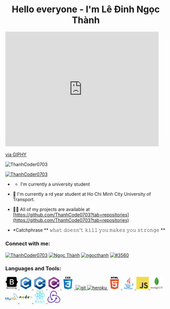 <h1 align="center"> Hello everyone - I'm Lê Đinh Ngọc Thành</h1>
<iframe src="https://giphy.com/embed/2IudUHdI075HL02Pkk" width="480" height="360" frameBorder="0" class="giphy-embed" allowFullScreen></iframe><p><a href="https://giphy.com/gifs/pudgypenguins-data-code-coding-2IudUHdI075HL02Pkk">via GIPHY</a></p>
<p align="left"> <img src="https://komarev.com/ghpvc/?username=ThanhCoder0703&label=Profile%20views&color=0e75b6&style=flat" alt="ThanhCoder0703" /> </p>

<p align="left"> <a href="https://twitter.com/ThanhCoder0703" target="blank"><img src="https://img.shields.io/twitter/follow/ThanhCoder0703?logo=twitter&style=for-the-badge" alt="ThanhCoder0703" /></a> </p>

- - I'm currently a university student

- 🌱 I'm currently a rd year student at Ho Chi Minh City University of Transport.

- 👨‍💻 All of my projects are available at [https://github.com/ThanhCode0703?tab=repositories](https://github.com/ThanhCode0703?tab=repositories)

- *Catchphrase ** 𝚠𝚑𝚊𝚝 𝚍𝚘𝚎𝚜𝚗'𝚝 𝚔𝚒𝚕𝚕 𝚢𝚘𝚞 𝚖𝚊𝚔𝚎𝚜 𝚢𝚘𝚞 𝚜𝚝𝚛𝚘𝚗𝚐𝚎 **


<h3 align="left">Connect with me:</h3>
<p align="left">
<a href="https://twitter.com/ThanhCoder0703" target="blank"><img align="center" src="https://raw.githubusercontent.com/rahuldkjain/camogithub-profile-readme-generator/master/src/images/icons/Social/twitter.svg" alt="ThanhCoder0703" height="30" width="40" /></a>
<a href="https://www.facebook.com/profile.php?id=100012126215121" target="blank"><img align="center" src="https://raw.githubusercontent.com/rahuldkjain/github-profile-readme-generator/master/src/images/icons/Social/facebook.svg" alt="Ngọc Thành" height="30" width="40" /></a>
<a href="https://www.instagram.com/ngocthanh07_03/" target="blank"><img align="center" src="https://raw.githubusercontent.com/rahuldkjain/github-profile-readme-generator/master/src/images/icons/Social/instagram.svg" alt="ngocthanh" height="30" width="40" /></a>
<a href="https://discord.com/channels/Ng%E1%BB%8Dc%20Th%C3%A0nh#5870" target="blank"><img align="center" src="https://raw.githubusercontent.com/rahuldkjain/github-profile-readme-generator/master/src/images/icons/Social/discord.svg" alt="#3560" height="30" width="40" /></a>
</p>
<h3 align="left">Languages and Tools:</h3>
<a href="https://getbootstrap.com" target="_blank" rel="noreferrer"> <img src="https://raw.githubusercontent.com/devicons/devicon/master/icons/bootstrap/bootstrap-plain-wordmark.svg" alt="bootstrap" width="40" height="40"/> </a> <a href="https://www.cprogramming.com/" target="_blank" rel="noreferrer"> <img src="https://raw.githubusercontent.com/devicons/devicon/master/icons/c/c-original.svg" alt="c" width="40" height="40"/> </a> <a href="https://www.w3schools.com/cpp/" target="_blank" rel="noreferrer"> <img src="https://raw.githubusercontent.com/devicons/devicon/master/icons/cplusplus/cplusplus-original.svg" alt="cplusplus" width="40" height="40"/> </a> <a href="https://www.w3schools.com/cs/" target="_blank" rel="noreferrer"> <img src="https://raw.githubusercontent.com/devicons/devicon/master/icons/csharp/csharp-original.svg" alt="csharp" width="40" height="40"/> </a> <a href="https://www.w3schools.com/css/" target="_blank" rel="noreferrer"> <img src="https://raw.githubusercontent.com/devicons/devicon/master/icons/css3/css3-original-wordmark.svg" alt="css3" width="40" width="40" height="40"/> </a> <a href="https://git-scm.com/" target="_blank" rel="noreferrer"> <img src="https://www.vectorlogo.zone/logos/git-scm/git-scm-icon.svg" alt="git" width="40" height="40"/> </a> <a href="https://heroku.com" target="_blank" rel="noreferrer"> <img src="https://www.vectorlogo.zone/logos/heroku/heroku-icon.svg" alt="heroku" width="40" height="40"/> </a> <a href="https://www.w3.org/html/" target="_blank" rel="noreferrer"> <img src="https://raw.githubusercontent.com/devicons/devicon/master/icons/html5/html5-original-wordmark.svg" alt="html5" width="40" height="40"/> </a> <a href="https://www.java.com" target="_blank" rel="noreferrer"> <img src="https://raw.githubusercontent.com/devicons/devicon/master/icons/java/java-original.svg" alt="java" width="40" height="40"/> </a> <a href="https://developer.mozilla.org/en-US/docs/Web/JavaScript" target="_blank" rel="noreferrer"> <img src="https://raw.githubusercontent.com/devicons/devicon/master/icons/javascript/javascript-original.svg" alt="javascript" width="40" height="40"/> </a> <a href="https://www.mongodb.com/" target="_blank" rel="noreferrer"> <img src="https://raw.githubusercontent.com/devicons/devicon/master/icons/mongodb/mongodb-original-wordmark.svg" alt="mongodb" width="40" height="40"/> </a> <a href="https://www.mysql.com/" target="_blank" rel="noreferrer"> <img src="https://raw.githubusercontent.com/devicons/devicon/master/icons/mysql/mysql-original-wordmark.svg" alt="mysql" width="40" height="40"/> </a> <a href="https://nodejs.org" target="_blank" rel="noreferrer"> <img src="https://raw.githubusercontent.com/devicons/devicon/master/icons/nodejs/nodejs-original-wordmark.svg" alt="nodejs" width="40" height="40"/> </a> <a href="https://reactjs.org/" target="_blank" rel="noreferrer"> <img src="https://raw.githubusercontent.com/devicons/devicon/master/icons/react/react-original-wordmark.svg" alt="react" width="40" height="40"/> </a> <a href="https://redux.js.org" target="_blank" rel="noreferrer"> <img src="https://raw.githubusercontent.com/devicons/devicon/master/icons/redux/redux-original.svg" alt="redux" width="40" height="40"/> </a> <a 



